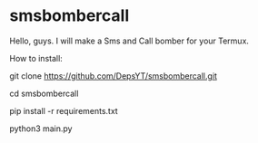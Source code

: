 # smsbombercall
Hello, guys. I will make a Sms and Call bomber for your Termux.

How to install:

git clone https://github.com/DepsYT/smsbombercall.git

cd smsbombercall

pip install -r requirements.txt

python3 main.py
